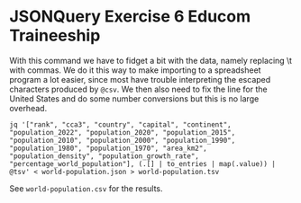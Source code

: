 # JSONQuery Exercise 6 Educom Traineeship

With this command we have to fidget a bit with the data, namely replacing \t with commas. We do it this way to make importing to a spreadsheet program a lot easier, since most have trouble interpreting the escaped characters produced by `@csv`. We then also need to fix the line for the United States and do some number conversions but this is no large overhead.

`jq '["rank", "cca3", "country", "capital", "continent", "population_2022", "population_2020", "population_2015", "population_2010", "population_2000", "population_1990", "population_1980", "population_1970", "area_km2", "population_density", "population_growth_rate", "percentage_world_population"], (.[] | to_entries | map(.value)) | @tsv' < world-population.json > world-population.tsv
`

See `world-population.csv` for the results.

